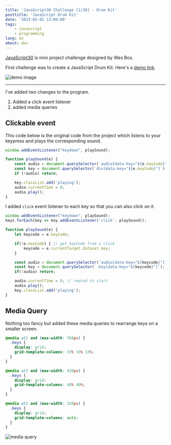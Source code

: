 ```yaml
---
title: 'JavaScript30 Challenge [1/30] - Drum Kit'
posttitle: 'JavaScript Drum Kit'
date: '2023-02-02 13:00:00'
tags:
    - javascript
    - programming
lang: en
about: dev
---
```


[JavaScript30](https://github.com/wesbos/JavaScript30) is mini project challenge designed by Wes Bos.

First challenge was to create a JavaScript Drum Kit. Here's a [demo link](https://rolemadelen.github.io/js30/01-drum-kit/index.html).

![demo image](/images/posts/dev/js30/drumkit/demo.jpg)

---

I've added two changes to the program.

1. Added a click event listener
2. added media queries

## Clickable event

This code below is the original code from the project which listens to your keypress and plays the corresponding sound.

```js
window.addEventListener("keydown", playSound);

function playSound(e) {
    const audio = document.querySelector(`audio[data-key="${e.keyCode}"]`);
    const key = document.querySelector(`div[data-key="${e.keyCode}"]`);
    if (!audio) return;

    key.classList.add('playing');
    audio.currentTime = 0;
    audio.play();
}
```

I added `click` event listener to each key so that you can also click on it.

```js
window.addEventListener("keydown", playSound);
keys.forEach(key => key.addEventListener('click', playSound));

function playSound(e) {
    let keycode = e.keyCode;

    if(!e.keyCode) { // get keyCode from a click
        keycode = e.currentTarget.dataset.key;
    }

    const audio = document.querySelector(`audio[data-key="${keycode}"]`);
    const key = document.querySelector(`.key[data-key="${keycode}"]`);
    if(!audio) return;

    audio.currentTime = 0; // rewind to start
    audio.play();
    key.classList.add('playing');
}
```

## Media Query

Nothing too fancy but added these media queries to rearrange keys on a smaller screen.

```css
@media all and (max-width: 768px) {
  .keys {
    display: grid;
    grid-template-columns: 33% 33% 33%;
  }
}

@media all and (max-width: 420px) {
  .keys {
    display: grid;
    grid-template-columns: 40% 40%;
  }
}

@media all and (max-width: 320px) {
  .keys {
    display: grid;
    grid-template-columns: auto;
  }
}
```

![media query](/images/posts/dev/js30/drumkit/media-query.gif)